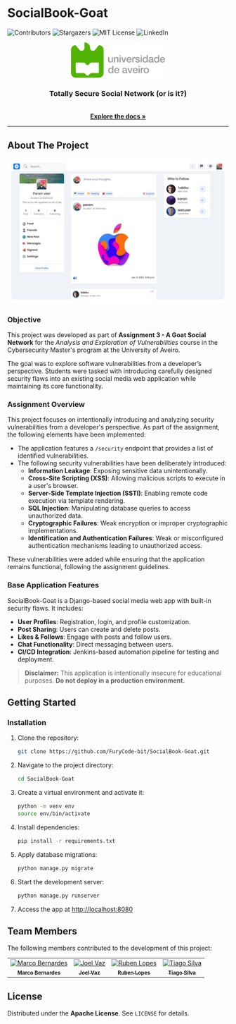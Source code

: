 # SocialBook-Goat

![Contributors][contributors-shield] ![Stargazers][stars-shield] ![MIT License][license-shield] ![LinkedIn][linkedin-shield]

<!-- PROJECT LOGO -->
<div align="center">
  <a href="https://github.com/FuryCode-bit/SocialBook-Goat">
    <img src="readme/ua.png" alt="Logo" height="80">
  </a>

  <h3 align="center">Totally Secure Social Network (or is it?)</h3>

  <p align="center">
    <br />
    <a href="https://github.com/FuryCode-bit/SocialBook-Goat"><strong>Explore the docs »</strong></a>
    <br />
  </p>
</div>

---

## About The Project

![Project Screenshot][project-screenshot]

### Objective

This project was developed as part of **Assignment 3 - A Goat Social Network** for the *Analysis and Exploration of Vulnerabilities* course in the Cybersecurity Master's program at the University of Aveiro.

The goal was to explore software vulnerabilities from a developer’s perspective. Students were tasked with introducing carefully designed security flaws into an existing social media web application while maintaining its core functionality.

### Assignment Overview

This project focuses on intentionally introducing and analyzing security vulnerabilities from a developer's perspective. As part of the assignment, the following elements have been implemented:

- The application features a `/security` endpoint that provides a list of identified vulnerabilities.
- The following security vulnerabilities have been deliberately introduced:
  - **Information Leakage**: Exposing sensitive data unintentionally.
  - **Cross-Site Scripting (XSS)**: Allowing malicious scripts to execute in a user's browser.
  - **Server-Side Template Injection (SSTI)**: Enabling remote code execution via template rendering.
  - **SQL Injection**: Manipulating database queries to access unauthorized data.
  - **Cryptographic Failures**: Weak encryption or improper cryptographic implementations.
  - **Identification and Authentication Failures**: Weak or misconfigured authentication mechanisms leading to unauthorized access.

These vulnerabilities were added while ensuring that the application remains functional, following the assignment guidelines.

### Base Application Features

SocialBook-Goat is a Django-based social media web app with built-in security flaws. It includes:

- **User Profiles**: Registration, login, and profile customization.
- **Post Sharing**: Users can create and delete posts.
- **Likes & Follows**: Engage with posts and follow users.
- **Chat Functionality**: Direct messaging between users.
- **CI/CD Integration**: Jenkins-based automation pipeline for testing and deployment.

> **Disclaimer:** This application is intentionally insecure for educational purposes. **Do not deploy in a production environment.**

## Getting Started

### Installation

1. Clone the repository:
   ```sh
   git clone https://github.com/FuryCode-bit/SocialBook-Goat.git
   ```
2. Navigate to the project directory:
   ```sh
   cd SocialBook-Goat
   ```
3. Create a virtual environment and activate it:
   ```sh
   python -m venv env
   source env/bin/activate
   ```
4. Install dependencies:
   ```sh
   pip install -r requirements.txt
   ```
5. Apply database migrations:
   ```sh
   python manage.py migrate
   ```
6. Start the development server:
   ```sh
   python manage.py runserver
   ```
7. Access the app at [http://localhost:8080](http://localhost:8080)

## Team Members

The following members contributed to the development of this project:

<table>
  <tr>
    <td align="center">
      <a href="https://github.com/FuryCode-bit">
        <img src="https://avatars2.githubusercontent.com/u/62396294?s=400&u=7017c42401bedbcc13df785146962b6cd128e658&v=4" width="100px;" alt="Marco Bernardes"/><br>
        <sub>
          <b>Marco Bernardes</b>
        </sub>
      </a>
    </td>
    <td align="center">
      <a href="https://github.com/joelvaz0x01">
        <img src="https://avatars.githubusercontent.com/u/65792406?v=4" width="100px;" alt="Joel Vaz"/><br>
        <sub>
          <b>Joel Vaz</b>
        </sub>
      </a>
    </td>
    <td align="center">
      <a href="https://github.com/rlopes0773">
        <img src="https://avatars.githubusercontent.com/u/68201862" width="100px;" alt="Ruben Lopes"/><br>
        <sub>
          <b>Ruben Lopes</b>
        </sub>
      </a>
    </td>
    <td align="center">
      <a href="https://github.com/silvatiago1">
        <img src="https://avatars.githubusercontent.com/u/92639775?v=4" width="100px;" alt="Tiago Silva"/><br>
        <sub>
          <b>Tiago Silva</b>
        </sub>
      </a>
    </td>
    <!--<td align="center">
      <a href="#">
        <img src="https://miro.medium.com/max/360/0*1SkS3mSorArvY9kS.jpg" width="100px;" alt="Foto do Steve Jobs"/><br>
        <sub>
          <b>Steve Jobs</b>
        </sub>
      </a>
    </td>-->
  </tr>
</table>

## License

Distributed under the **Apache License**. See `LICENSE` for details.


[contributors-shield]: https://img.shields.io/github/contributors/FuryCode-bit/SocialBook-Goat.svg?style=for-the-badge
[contributors-url]: https://github.com/FuryCode-bit/SocialBook-Goat/graphs/contributors
[stars-shield]: https://img.shields.io/github/stars/FuryCode-bit/SocialBook-Goat.svg?style=for-the-badge
[stars-url]: https://github.com/FuryCode-bit/SocialBook-Goat/stargazers
[license-shield]: https://img.shields.io/github/license/FuryCode-bit/SocialBook-Goat.svg?style=for-the-badge
[license-url]: https://github.com/FuryCode-bit/SocialBook-Goat/blob/master/LICENSE
[linkedin-shield]: https://img.shields.io/badge/-LinkedIn-black.svg?style=for-the-badge&logo=linkedin&colorB=555
[linkedin-url]: https://linkedin.com/in/bernardeswebdev
[project-screenshot]: readme/goat.png





